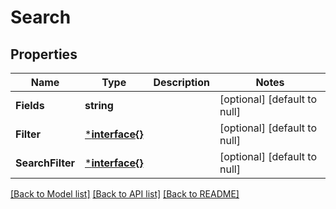 # Search

## Properties
Name | Type | Description | Notes
------------ | ------------- | ------------- | -------------
**Fields** | **string** |  | [optional] [default to null]
**Filter** | [***interface{}**](interface{}.md) |  | [optional] [default to null]
**SearchFilter** | [***interface{}**](interface{}.md) |  | [optional] [default to null]

[[Back to Model list]](../README.md#documentation-for-models) [[Back to API list]](../README.md#documentation-for-api-endpoints) [[Back to README]](../README.md)


